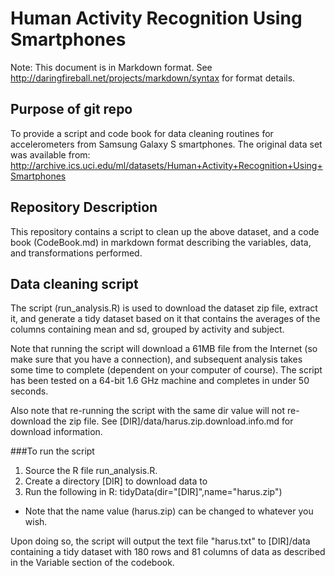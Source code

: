 # Human Activity Recognition Using Smartphones
Note: This document is in Markdown format. See <http://daringfireball.net/projects/markdown/syntax> for format details.

## Purpose of git repo
To provide a script and code book for data cleaning routines for accelerometers from Samsung Galaxy S smartphones. The original data set was available from: <http://archive.ics.uci.edu/ml/datasets/Human+Activity+Recognition+Using+Smartphones>

## Repository Description
This repository contains a script to clean up the above dataset, and a code book (CodeBook.md) in markdown format describing the variables, data, and transformations performed. 

## Data cleaning script
The script (run_analysis.R) is used to download the dataset zip file, extract it, and generate a tidy dataset based on it that contains the averages of the columns containing mean and sd, grouped by activity and subject.

Note that running the script will download a 61MB file from the Internet (so make sure that you have a connection), and subsequent analysis takes some time to complete (dependent on your computer of course). The script has been tested on a 64-bit 1.6 GHz machine and completes in under 50 seconds. 

Also note that re-running the script with the same dir value will not re-download the zip file. See [DIR]/data/harus.zip.download.info.md for download information.

###To run the script
1. Source the R file run_analysis.R.
2. Create a directory [DIR] to download data to 
3. Run the following in R: tidyData(dir="[DIR]",name="harus.zip")
- Note that the name value (harus.zip) can be changed to whatever you wish.

Upon doing so, the script will output the text file "harus.txt" to [DIR]/data containing a tidy dataset with 180 rows and 81 columns of data as described in the Variable section of the codebook.